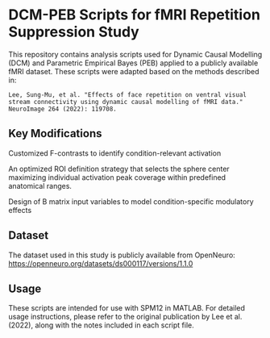 # DCM-PEB Scripts for fMRI Repetition Suppression Study

This repository contains analysis scripts used for Dynamic Causal Modelling (DCM) and Parametric Empirical Bayes (PEB) applied to a publicly available fMRI dataset. These scripts were adapted based on the methods described in:
   
    Lee, Sung-Mu, et al. "Effects of face repetition on ventral visual stream connectivity using dynamic causal modelling of fMRI data." NeuroImage 264 (2022): 119708.

## Key Modifications
Customized F-contrasts to identify condition-relevant activation

An optimized ROI definition strategy that selects the sphere center maximizing individual activation peak coverage within predefined anatomical ranges.

Design of B matrix input variables to model condition-specific modulatory effects

## Dataset
The dataset used in this study is publicly available from OpenNeuro: https://openneuro.org/datasets/ds000117/versions/1.1.0

## Usage
These scripts are intended for use with SPM12 in MATLAB. For detailed usage instructions, please refer to the original publication by Lee et al. (2022), along with the notes included in each script file.

